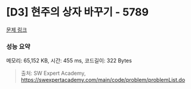 # [D3] 현주의 상자 바꾸기 - 5789 

[문제 링크](https://swexpertacademy.com/main/code/problem/problemDetail.do?contestProbId=AWYygN36Qn8DFAVm) 

### 성능 요약

메모리: 65,152 KB, 시간: 455 ms, 코드길이: 322 Bytes



> 출처: SW Expert Academy, https://swexpertacademy.com/main/code/problem/problemList.do